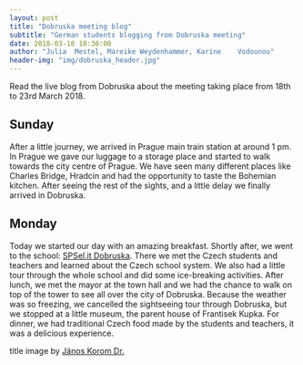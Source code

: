 ```yaml
---
layout: post
title: "Dobruska meeting blog"
subtitle: "German students blogging from Dobruska meeting"
date: 2018-03-18 10:30:00
author: "Julia	Mestel, Mareike Weydenhammer, Karine	Vodounou"
header-img: "img/dobruska_header.jpg"
---
```

Read the live blog from Dobruska about the meeting taking place from 18th to 23rd March 2018.

<h2>Sunday</h2>
After a little journey, we arrived in Prague main train station at around 1 pm. In Prague we gave our luggage to a storage place and started to walk towards the city centre of Prague. We have seen many different places like Charles Bridge, Hradcin and had the opportunity to taste the Bohemian kitchen. After seeing the rest of the sights, and a little delay we finally arrived in Dobruska.

<h2>Monday</h2>

Today we started our day with an amazing breakfast. Shortly after, we went to the school: <a href="https://spselitdobruska.cz">SPSel.it Dobruska</a>. There we met the Czech students and teachers and learned about the Czech school system. We also had a little tour through the whole school and did some ice-breaking activities. After lunch, we met the mayor at the town hall and we had the chance to walk on top of the tower to see all over the city of Dobruska. Because the weather was so freezing, we cancelled the sightseeing tour through Dobruska, but we stopped at a little museum, the parent house of Frantisek Kupka. For dinner, we had traditional Czech food made by the students and teachers, it was a delicious experience. 


title image by [János Korom Dr.](https://www.flickr.com/photos/korom/4619241288/in/photolist-bqqcqJ-838Fxz-838FuF-83bPvb-83bPsf-nKVCRX-XRfJx5/)
